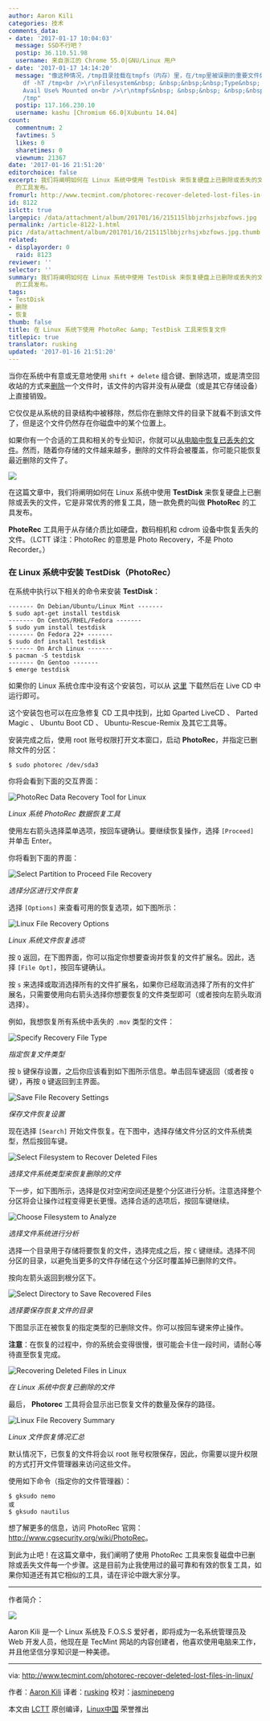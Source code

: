 ```yaml
---
author: Aaron Kili
categories: 技术
comments_data:
- date: '2017-01-17 10:04:03'
  message: SSD不行吧？
  postip: 36.110.51.98
  username: 来自浙江的 Chrome 55.0|GNU/Linux 用户
- date: '2017-01-17 14:14:20'
  message: "像这种情况，/tmp目录挂载在tmpfs（内存）里，在/tmp里被误删的重要文件如何恢复？求教<br />\r\n<br />\r\nkashu:/tmp$
    df -hT /tmp<br />\r\nFilesystem&nbsp; &nbsp;&nbsp;&nbsp;Type&nbsp; &nbsp;Size&nbsp;&nbsp;Used
    Avail Use% Mounted on<br />\r\ntmpfs&nbsp; &nbsp;&nbsp; &nbsp;&nbsp; &nbsp; tmpfs&nbsp;&nbsp;8.8G&nbsp;&nbsp;3.2G&nbsp;&nbsp;5.6G&nbsp;&nbsp;37%
    /tmp"
  postip: 117.166.230.10
  username: kashu [Chromium 66.0|Xubuntu 14.04]
count:
  commentnum: 2
  favtimes: 5
  likes: 0
  sharetimes: 0
  viewnum: 21367
date: '2017-01-16 21:51:20'
editorchoice: false
excerpt: 我们将阐明如何在 Linux 系统中使用 TestDisk 来恢复硬盘上已删除或丢失的文件，它是非常优秀的修复工具，随一款免费的叫做 PhotoRec
  的工具发布。
fromurl: http://www.tecmint.com/photorec-recover-deleted-lost-files-in-linux/
id: 8122
islctt: true
largepic: /data/attachment/album/201701/16/215115lbbjzrhsjxbzfows.jpg
permalink: /article-8122-1.html
pic: /data/attachment/album/201701/16/215115lbbjzrhsjxbzfows.jpg.thumb.jpg
related:
- displayorder: 0
  raid: 8123
reviewer: ''
selector: ''
summary: 我们将阐明如何在 Linux 系统中使用 TestDisk 来恢复硬盘上已删除或丢失的文件，它是非常优秀的修复工具，随一款免费的叫做 PhotoRec
  的工具发布。
tags:
- TestDisk
- 删除
- 恢复
thumb: false
title: 在 Linux 系统下使用 PhotoRec &amp; TestDisk 工具来恢复文件
titlepic: true
translator: rusking
updated: '2017-01-16 21:51:20'
---
```


当你在系统中有意或无意地使用 `shift + delete` 组合键、删除选项，或是清空回收站的方式来[删除](/article-5473-1.html)一个文件时，该文件的内容并没有从硬盘（或是其它存储设备）上直接销毁。


它仅仅是从系统的目录结构中被移除，然后你在删除文件的目录下就看不到该文件了，但是这个文件仍然存在你磁盘中的某个位置上。


如果你有一个合适的工具和相关的专业知识，你就可以[从电脑中恢复已丢失的文件](/article-7974-1.html)。然而，随着你存储的文件越来越多，删除的文件将会被覆盖，你可能只能恢复最近删除的文件了。


![](/data/attachment/album/201701/16/215115lbbjzrhsjxbzfows.jpg)


在这篇文章中，我们将阐明如何在 Linux 系统中使用 **TestDisk** 来恢复硬盘上已删除或丢失的文件，它是非常优秀的修复工具，随一款免费的叫做 **PhotoRec** 的工具发布。


**PhoteRec** 工具用于从存储介质比如硬盘，数码相机和 cdrom 设备中恢复丢失的文件。（LCTT 译注：PhotoRec 的意思是 Photo Recovery，不是 Photo Recorder。）


### 在 Linux 系统中安装 TestDisk（PhotoRec）


在系统中执行以下相关的命令来安装 **TestDisk**：



```
------- On Debian/Ubuntu/Linux Mint ------- 
$ sudo apt-get install testdisk
------- On CentOS/RHEL/Fedora ------- 
$ sudo yum install testdisk
------- On Fedora 22+ ------- 
$ sudo dnf install testdisk   
------- On Arch Linux ------- 
$ pacman -S testdisk             
------- On Gentoo ------- 
$ emerge testdisk  

```

如果你的 Linux 系统仓库中没有这个安装包，可以从 [这里](http://www.cgsecurity.org/wiki/TestDisk_Download) 下载然后在 Live CD 中运行即可。


这个安装包也可以在应急修复 CD 工具中找到，比如 Gparted LiveCD 、 Parted Magic 、 Ubuntu Boot CD 、 Ubuntu-Rescue-Remix 及其它工具等。


安装完成之后，使用 root 账号权限打开文本窗口，启动 **PhotoRec**，并指定已删除文件的分区：



```
$ sudo photorec /dev/sda3

```

你将会看到下面的交互界面：


![PhotoRec Data Recovery Tool for Linux](/data/attachment/album/201701/16/215122hn7lufcoo4lofexs.png)


*Linux 系统 PhotoRec 数据恢复工具*


使用左右箭头选择菜单选项，按回车键确认。要继续恢复操作，选择 `[Proceed]` 并单击 Enter。


你将看到下面的界面：


![Select Partition to Proceed File Recovery](/data/attachment/album/201701/16/215122ifo0puub0o5uzazb.png)


*选择分区进行文件恢复*


选择 `[Options]` 来查看可用的恢复选项，如下图所示：


![Linux File Recovery Options](/data/attachment/album/201701/16/215124boucxkiv0rcqcozr.png)


*Linux 系统文件恢复选项*


按 `Q` 返回，在下图界面，你可以指定你想要查询并恢复的文件扩展名。因此，选择 `[File Opt]`，按回车键确认。


按 `s` 来选择或取消选择所有的文件扩展名，如果你已经取消选择了所有的文件扩展名，只需要使用向右箭头选择你想要恢复的文件类型即可（或者按向左箭头取消选择）。


例如，我想恢复所有系统中丢失的 `.mov` 类型的文件：


![Specify Recovery File Type](/data/attachment/album/201701/16/215125xbj0b0bjmqgvz00s.png)


*指定恢复文件类型*


按 `b` 键保存设置，之后你应该看到如下图所示信息。单击回车键返回（或者按 `Q` 键），再按 `Q` 键返回到主界面。


![Save File Recovery Settings](/data/attachment/album/201701/16/215125uiffvlb7plllvlie.png)


*保存文件恢复设置*


现在选择 `[Search]` 开始文件恢复。在下图中，选择存储文件分区的文件系统类型，然后按回车键。


![Select Filesystem to Recover Deleted Files](/data/attachment/album/201701/16/215127n9mdzj0mm09006u0.png)


*选择文件系统类型来恢复删除的文件*


下一步，如下图所示，选择是仅对空闲空间还是整个分区进行分析。注意选择整个分区将会让操作过程变得更长更慢。选择合适的选项后，按回车键继续。


![Choose Filesystem to Analyze](/data/attachment/album/201701/16/215127nie1ttinhmv6jivb.png)


*选择文件系统进行分析*


选择一个目录用于存储将要恢复的文件，选择完成之后，按 `C` 键继续。选择不同分区的目录，以避免当更多的文件存储在这个分区时覆盖掉已删除的文件。


按向左箭头返回到根分区下。


![Select Directory to Save Recovered Files](/data/attachment/album/201701/16/215129pmtfm9nznm6k8ms6.png)


*选择要保存恢复文件的目录*


下图显示正在被恢复的指定类型的已删除文件。你可以按回车键来停止操作。


**注意**：在恢复的过程中，你的系统会变得很慢，很可能会卡住一段时间，请耐心等待直至恢复完成。


![Recovering Deleted Files in Linux](/data/attachment/album/201701/16/215130lmff9qdd3dch2c7z.png)


*在 Linux 系统中恢复已删除的文件*


最后， **Photorec** 工具将会显示出已恢复文件的数量及保存的路径。


![Linux File Recovery Summary](/data/attachment/album/201701/16/215130caquld9mkmwum7mk.png)


*Linux 文件恢复情况汇总*


默认情况下，已恢复的文件将会以 root 账号权限保存，因此，你需要以提升权限的方式打开文件管理器来访问这些文件。


使用如下命令（指定你的文件管理器）：



```
$ gksudo nemo
或
$ gksudo nautilus 

```

想了解更多的信息，访问 PhotoRec 官网： <http://www.cgsecurity.org/wiki/PhotoRec>。


到此为止吧！在这篇文章中，我们阐明了使用 PhotoRec 工具来恢复磁盘中已删除或丢失文件每一个步骤。这是目前为止我使用过的最可靠和有效的恢复工具，如果你知道还有其它相似的工具，请在评论中跟大家分享。




---


作者简介：


![](/data/attachment/album/201701/16/215132hxt55xxtno77zv94.jpg)


Aaron Kili 是一个 Linux 系统及 F.O.S.S 爱好者，即将成为一名系统管理员及 Web 开发人员，他现在是 TecMint 网站的内容创建者，他喜欢使用电脑来工作，并且他坚信分享知识是一种美德。


 




---


via: <http://www.tecmint.com/photorec-recover-deleted-lost-files-in-linux/>


作者：[Aaron Kili](http://www.tecmint.com/author/aaronkili/) 译者：[rusking](https://github.com/rusking) 校对：[jasminepeng](https://github.com/jasminepeng)


本文由 [LCTT](https://github.com/LCTT/TranslateProject) 原创编译，[Linux中国](https://linux.cn/) 荣誉推出